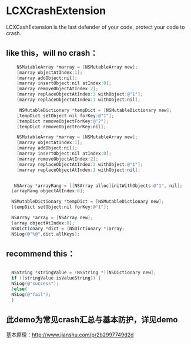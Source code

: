 # LCXCrashExtension


LCXCashExtension is the last defender of your code, protect your code to crash.


like this，will no crash：
----------

```objective-c
    NSMutableArray *marray = [NSMutableArray new];
    [marray objectAtIndex:1];
    [marray addObject:nil];
    [marray insertObject:nil atIndex:0];
    [marray removeObjectAtIndex:2];
    [marray replaceObjectAtIndex:3 withObject:@"1"];
    [marray replaceObjectAtIndex:1 withObject:nil];
```

```objective-c
     NSMutableDictionary *tempDict = [NSMutableDictionary new];
    [tempDict setObject:nil forKey:@"1"];
    [tempDict removeObjectForKey:@"2"];
    [tempDict removeObjectForKey:nil];
```

```objective-c
    NSMutableArray *marray = [NSMutableArray new];
    [marray objectAtIndex:1];
    [marray addObject:nil];
    [marray insertObject:nil atIndex:0];
    [marray removeObjectAtIndex:2];
    [marray replaceObjectAtIndex:3 withObject:@"1"];
    [marray replaceObjectAtIndex:1 withObject:nil];

```

```objective-c

   NSArray *arrayRang = [[NSArray alloc]initWithObjects:@"1", nil];
  [arrayRang objectAtIndex:6];

  NSMutableDictionary *tempDict = [NSMutableDictionary new];
  [tempDict setObject:nil forKey:@"1"];

  NSArray *array = [NSArray new];
  [array objectAtIndex:0];
  NSDictionary *dict = (NSDictionary *)array;
  NSLog(@"%@",dict.allKeys);

```

recommend this：
----------

```objective-c

  NSString *stringValue = (NSString *)[NSDictionary new];
  if ([stringValue isValueString]) {
  NSLog(@"success");
  }else{
  NSLog(@"fail");
  }

```

此demo为常见crash汇总与基本防护，详见demo
----------
基本原理：http://www.jianshu.com/p/2b2997749d2d


